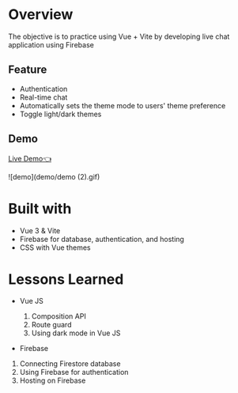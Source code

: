 # Overview

The objective is to practice using Vue + Vite by developing live chat application using Firebase

## Feature

- Authentication
- Real-time chat
- Automatically sets the theme mode to users' theme preference
- Toggle light/dark themes

## Demo

[Live Demo👈](https://vue-firebase-4dc0a.web.app/)

![demo](demo/demo (2).gif)

# Built with

- Vue 3 & Vite
- Firebase for database, authentication, and hosting
- CSS with Vue themes

# Lessons Learned

- Vue JS

  1. Composition API
  2. Route guard
  3. Using dark mode in Vue JS

- Firebase

1. Connecting Firestore database
2. Using Firebase for authentication
3. Hosting on Firebase
